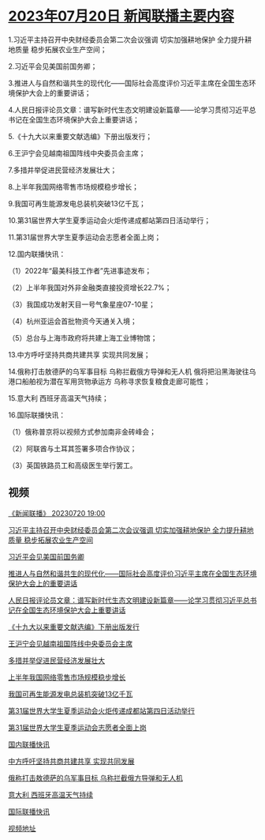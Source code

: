 # [2023年07月20日 新闻联播主要内容](https://tv.cctv.com/lm/xwlb/day/20230720.shtml)

1.习近平主持召开中央财经委员会第二次会议强调 切实加强耕地保护 全力提升耕地质量 稳步拓展农业生产空间；

2.习近平会见美国前国务卿；

3.推进人与自然和谐共生的现代化——国际社会高度评价习近平主席在全国生态环境保护大会上的重要讲话；

4.人民日报评论员文章：谱写新时代生态文明建设新篇章——论学习贯彻习近平总书记在全国生态环境保护大会上重要讲话；

5.《十九大以来重要文献选编》下册出版发行；

6.王沪宁会见越南祖国阵线中央委员会主席；

7.多措并举促进民营经济发展壮大；

8.上半年我国网络零售市场规模稳步增长；

9.我国可再生能源发电总装机突破13亿千瓦；

10.第31届世界大学生夏季运动会火炬传递成都站第四日活动举行；

11.第31届世界大学生夏季运动会志愿者全面上岗；

12.国内联播快讯：

（1）2022年“最美科技工作者”先进事迹发布；

（2）上半年我国对外非金融类直接投资增长22.7%；

（3）我国成功发射天目一号气象星座07-10星；

（4）杭州亚运会首批物资今天通关入境；

（5）总台与上海市政府将共建上海工业博物馆；

13.中方呼吁坚持共商共建共享 实现共同发展；

14.俄称打击敖德萨的乌军事目标 乌称拦截俄方导弹和无人机 俄将把沿黑海驶往乌港口船舶视为潜在军用货物承运方 乌称寻求恢复粮食走廊可能性；

15.意大利 西班牙高温天气持续；

16.国际联播快讯：

（1）俄称普京将以视频方式参加南非金砖峰会；

（2）阿联酋与土耳其签署多项合作协议；

（3）英国铁路员工和高级医生举行罢工。

## 视频

[《新闻联播》 20230720 19:00](https://tv.cctv.com/2023/07/20/VIDEeQ6RO3JDmnOIMw8iIL79230720.shtml)

[习近平主持召开中央财经委员会第二次会议强调 切实加强耕地保护 全力提升耕地质量 稳步拓展农业生产空间](https://tv.cctv.com/2023/07/20/VIDE8lVVVi9WRvYArNTwDsze230720.shtml)

[习近平会见美国前国务卿](https://tv.cctv.com/2023/07/20/VIDEeF6VaJF2dmfyJmgyMzWD230720.shtml)

[推进人与自然和谐共生的现代化——国际社会高度评价习近平主席在全国生态环境保护大会上的重要讲话](https://tv.cctv.com/2023/07/20/VIDEbd0VrwsYxBKdocGPbiwL230720.shtml)

[人民日报评论员文章：谱写新时代生态文明建设新篇章——论学习贯彻习近平总书记在全国生态环境保护大会上重要讲话](https://tv.cctv.com/2023/07/20/VIDElPzRyObXjIYYjGKOlR4L230720.shtml)

[《十九大以来重要文献选编》下册出版发行](https://tv.cctv.com/2023/07/20/VIDEEQTT6RGpWXn8fGoVPjs7230720.shtml)

[王沪宁会见越南祖国阵线中央委员会主席](https://tv.cctv.com/2023/07/20/VIDEIDlaMzYm7J8BKMF4V7EW230720.shtml)

[多措并举促进民营经济发展壮大](https://tv.cctv.com/2023/07/20/VIDE8et2YjJcbXa39iCvBX43230720.shtml)

[上半年我国网络零售市场规模稳步增长](https://tv.cctv.com/2023/07/20/VIDEQUV89huu8u0BjO6nMIuy230720.shtml)

[我国可再生能源发电总装机突破13亿千瓦](https://tv.cctv.com/2023/07/20/VIDEy2ihx4GG3h3mCvi2UPVw230720.shtml)

[第31届世界大学生夏季运动会火炬传递成都站第四日活动举行](https://tv.cctv.com/2023/07/20/VIDEuYfaEaNFJ3qrtSsZRVCU230720.shtml)

[第31届世界大学生夏季运动会志愿者全面上岗](https://tv.cctv.com/2023/07/20/VIDEBh1iNUPYVVehQsBiOuwP230720.shtml)

[国内联播快讯](https://tv.cctv.com/2023/07/20/VIDEDOh4aqcdfaTcHjj9gmXt230720.shtml)

[中方呼吁坚持共商共建共享 实现共同发展](https://tv.cctv.com/2023/07/20/VIDEvQTSKrOYav1sxcZlqPsb230720.shtml)

[俄称打击敖德萨的乌军事目标 乌称拦截俄方导弹和无人机](https://tv.cctv.com/2023/07/20/VIDEzYIbWT7Jp0J3k2tktawv230720.shtml)

[意大利 西班牙高温天气持续](https://tv.cctv.com/2023/07/20/VIDEtP1VtSkDQ7VzCU0eDGm8230720.shtml)

[国际联播快讯](https://tv.cctv.com/2023/07/20/VIDEU8Wwu4dNIRUkjCm5MeoO230720.shtml)

[视频地址](https://tv.cctv.com/lm/xwlb/day/20230720.shtml) 

